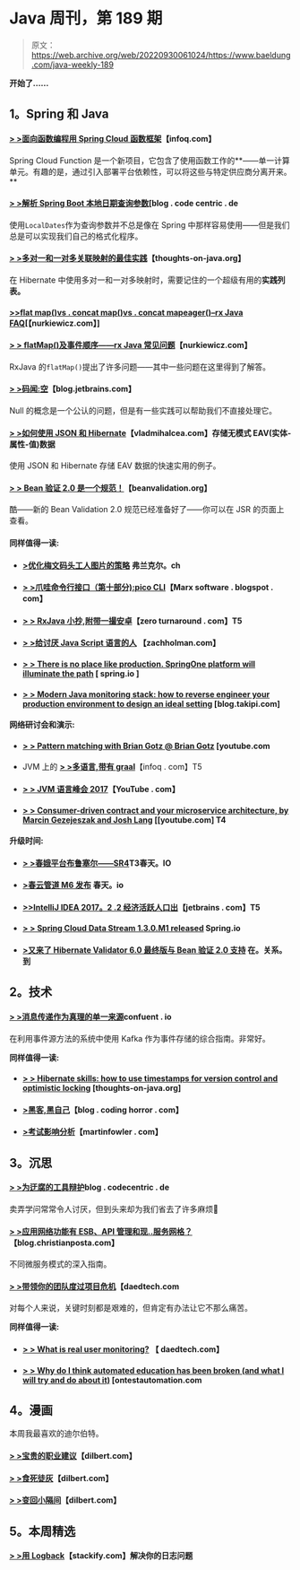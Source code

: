# Java 周刊，第 189 期

> 原文：<https://web.archive.org/web/20220930061024/https://www.baeldung.com/java-weekly-189>

**开始了……**

## 1。Spring 和 Java

#### [**> >面向函数编程用 Spring Cloud 函数框架**](https://web.archive.org/web/20220629003615/https://www.infoq.com/news/2017/08/Spring-Cloud-Function-Framework?utm_campaign=infoq_content&utm_source=infoq&utm_medium=feed&utm_term=Java)【infoq.com】

Spring Cloud Function 是一个新项目，它包含了使用函数工作的**——单一计算单元。有趣的是，通过引入部署平台依赖性，可以将这些与特定供应商分离开来。**

#### [**> >解析 Spring Boot 本地日期查询参数**](https://web.archive.org/web/20220629003615/https://blog.codecentric.de/en/2017/08/parsing-of-localdate-query-parameters-in-spring-boot/)[blog . code centric . de

使用`LocalDates`作为查询参数并不总是像在 Spring 中那样容易使用——但是我们总是可以实现我们自己的格式化程序。

#### [> >多对一和一对多关联映射的最佳实践](https://web.archive.org/web/20220629003615/https://www.thoughts-on-java.org/best-practices-many-one-one-many-associations-mappings/)【thoughts-on-java.org】

在 Hibernate 中使用多对一和一对多映射时，需要记住的一个超级有用的**实践列表。**

#### [**>>flat map()vs . concat map()vs . concat mapeager()–rx Java FAQ**](https://web.archive.org/web/20220629003615/http://www.nurkiewicz.com/2017/08/flatmap-vs-concatmap-vs-concatmapeager.html)[【nurkiewicz.com】]

#### [**> > flatMap()及事件顺序——rx Java 常见问题**](https://web.archive.org/web/20220629003615/http://www.nurkiewicz.com/2017/08/flatmap-and-order-of-events-rxjava-faq.html)【nurkiewicz.com】

RxJava 的`flatMap()`提出了许多问题——其中一些问题在这里得到了解答。

#### [**> >码闻:空**](https://web.archive.org/web/20220629003615/https://blog.jetbrains.com/idea/2017/08/code-smells-null/)【blog.jetbrains.com】

Null 的概念是一个公认的问题，但是有一些实践可以帮助我们不直接处理它。

#### [**> >如何使用 JSON 和 Hibernate**](https://web.archive.org/web/20220629003615/https://vladmihalcea.com/2017/08/08/how-to-store-schema-less-eav-entity-attribute-value-data-using-json-and-hibernate/)【vladmihalcea.com】存储无模式 EAV(实体-属性-值)数据

使用 JSON 和 Hibernate 存储 EAV 数据的快速实用的例子。

#### [**> > Bean 验证 2.0 是一个规范！**](https://web.archive.org/web/20220629003615/http://beanvalidation.org/news/2017/08/07/bean-validation-2-0-is-a-spec/)【beanvalidation.org】

酷——新的 Bean Validation 2.0 规范已经准备好了——你可以在 JSR 的页面上查看。

#### 同样值得一读:

*   #### [>优化梅文码头工人图片的策略](https://web.archive.org/web/20220629003615/https://blog.frankel.ch/strategies-optimizing-docker-maven-image/#gsc.tab=0) 弗兰克尔。ch

*   #### [**> >爪哇命令行接口（第十部分):pico CLI**](https://web.archive.org/web/20220629003615/https://marxsoftware.blogspot.com/2017/08/picocli.html)【Marx software . blogspot . com】

*   #### [**> > RxJava 小抄,附带一撮安卓**](https://web.archive.org/web/20220629003615/https://zeroturnaround.com/rebellabs/rxjava-cheat-sheet-with-a-pinch-of-android/)【zero turnaround . com】T5

*   #### [**> >给讨厌 Java Script 语言的人**](https://web.archive.org/web/20220629003615/https://zachholman.com/posts/javacript-haters) 【zachholman.com】

*   #### [**> > There is no place like production. SpringOne platform will illuminate the path**](https://web.archive.org/web/20220629003615/https://spring.io/blog/2017/08/08/there-s-no-place-like-production-springone-platform-will-illuminate-the-path) [ spring.io ]

*   #### [**> > Modern Java monitoring stack: how to reverse engineer your production environment to design an ideal setting**](https://web.archive.org/web/20220629003615/http://blog.takipi.com/the-modern-java-monitoring-stack-how-to-reverse-engineer-the-ideal-setup-for-your-production-environment/) [blog.takipi.com]

**网络研讨会和演示:**

*   #### [> > Pattern matching with Brian Gotz @ Brian Gotz](https://web.archive.org/web/20220629003615/https://www.youtube.com/watch?v=n3_8YcYKScw) [youtube.com

*   JVM 上的 [**> >多语言,带有 graal**](https://web.archive.org/web/20220629003615/https://www.infoq.com/presentations/polyglot-jvm-graal?utm_campaign=infoq_content&utm_source=infoq&utm_medium=feed&utm_term=Java)【infoq . com】T5
*   #### [**> > JVM 语言峰会 2017**](https://web.archive.org/web/20220629003615/https://www.youtube.com/playlist?list=PLX8CzqL3ArzXJ2EGftrmz4SzS6NRr6p2n)【YouTube . com】

*   #### [**> > Consumer-driven contract and your microservice architecture, by Marcin Gezejeszak and Josh Lang**](https://web.archive.org/web/20220629003615/https://www.youtube.com/watch?v=IiK9A9nQ6NU) [[youtube.com] T4

**升级时间:**

*   #### [> >春娥平台布鲁塞尔——SR4](https://web.archive.org/web/20220629003615/https://spring.io/blog/2017/08/04/spring-io-platform-brussels-sr4)T3春天。IO

*   #### [**>春云管道 M6 发布**](https://web.archive.org/web/20220629003615/https://spring.io/blog/2017/08/04/spring-cloud-pipelines-1-0-0-m6-released) 春天。io

*   #### [**>>IntelliJ IDEA 2017。2 .2 经济活跃人口出**](https://web.archive.org/web/20220629003615/https://blog.jetbrains.com/idea/2017/08/intellij-idea-2017-2-2-eap-is-out/)【jetbrains . com】T5

*   #### [**> > Spring Cloud Data Stream 1.3.0.M1 released**](https://web.archive.org/web/20220629003615/https://spring.io/blog/2017/08/07/spring-cloud-data-flow-1-3-0-m1-released) Spring.io

*   #### [**>又来了 Hibernate Validator 6.0 最终版与 Bean 验证 2.0 支持**](https://web.archive.org/web/20220629003615/http://in.relation.to/2017/08/07/and-here-comes-hibernate-validator-60/) 在。关系。到

## 2。技术

#### [**> >消息传递作为真理的单一来源**](https://web.archive.org/web/20220629003615/https://www.confluent.io/blog/messaging-single-source-truth/)confuent . io

在利用事件源方法的系统中使用 Kafka 作为事件存储的综合指南。非常好。

**同样值得一读:**

*   #### [**> > Hibernate skills: how to use timestamps for version control and optimistic locking**](https://web.archive.org/web/20220629003615/https://www.thoughts-on-java.org/hibernate-tips-use-timestamp-versioning-optimistic-locking/) [thoughts-on-java.org]

*   #### [**>黑客,黑自己**](https://web.archive.org/web/20220629003615/https://blog.codinghorror.com/hacker-hack-thyself/)【blog . coding horror . com】

*   #### [**>考试影响分析**](https://web.archive.org/web/20220629003615/https://martinfowler.com/articles/rise-test-impact-analysis.html)【martinfowler . com】

## 3。沉思

#### [**> >为迂腐的工具**辩护](https://web.archive.org/web/20220629003615/https://blog.codecentric.de/en/2017/08/defence-autistic-tools/)blog . codecentric . de

卖弄学问常常令人讨厌，但到头来却为我们省去了许多麻烦🙂

#### [**> >应用网络功能有 ESB、API 管理和现..服务网格？**](https://web.archive.org/web/20220629003615/http://blog.christianposta.com/microservices/application-network-functions-with-esbs-api-management-and-now-service-mesh/)【blog.christianposta.com】

不同微服务模式的深入指南。

#### [**> >带领你的团队度过项目危机**](https://web.archive.org/web/20220629003615/https://www.daedtech.com/pulling-team-project-crunch/)【daedtech.com

对每个人来说，关键时刻都是艰难的，但肯定有办法让它不那么痛苦。

**同样值得一读:**

*   #### [**> > What is real user monitoring?**](https://web.archive.org/web/20220629003615/https://www.daedtech.com/real-user-monitoring/) 【 daedtech.com】

*   #### [**> > Why do I think automated education has been broken (and what I will try and do about it)**](https://web.archive.org/web/20220629003615/http://www.ontestautomation.com/why-i-think-automation-education-is-broken-and-what-ill-try-and-do-about-it/) [ontestautomation.com

## 4。漫画

本周我最喜欢的迪尔伯特。

#### [> >宝贵的职业建议](https://web.archive.org/web/20220629003615/http://dilbert.com/strip/2012-12-06)【dilbert.com】

#### [> >食死徒灰](https://web.archive.org/web/20220629003615/http://dilbert.com/strip/2011-02-17)【dilbert.com】

#### [> >变回小隔间](https://web.archive.org/web/20220629003615/http://dilbert.com/strip/2017-06-26)【dilbert.com】

## 5。本周精选

#### [**> >用 Logback**](https://web.archive.org/web/20220629003615/https://stackify.com/logging-logback/)【stackify.com】解决你的日志问题